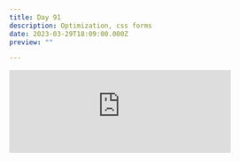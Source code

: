 ```yaml
---
title: Day 91
description: Optimization, css forms
date: 2023-03-29T18:09:00.000Z
preview: ""

---
```

<iframe src="https://mastodontech.de/@larnius/110108383482843994/embed" class="mastodon-embed" style="max-width: 100%; border: 0" width="400" allowfullscreen="allowfullscreen"></iframe><script src="https://mastodontech.de/embed.js" async="async"></script>